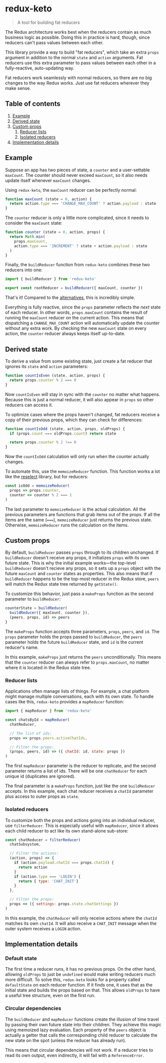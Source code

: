 # redux-keto

> A tool for building fat reducers

The Redux architecture works best when the reducers contain as much business logic as possible. Doing this in practice is hard, though, since reducers can't pass values between each other.

This library provide a way to build "fat reducers", which take an extra `props` argument in addition to the normal `state` and `action` arguments. Fat reducers use this extra parameter to pass values between each other in a fully-reactive, auto-updating way.

Fat reducers work seamlessly with normal reducers, so there are no big changes to the way Redux works. Just use fat reducers wherever they make sense.

## Table of contents
1. [Example](#example)
2. [Derived state](#derived-state)
3. [Custom props](#custom-props)
   1. [Reducer lists](#reducer-lists)
   1. [Isolated reducers](#isolated-reducers)
4. [Implementation details](#implementation-details)

## Example

Suppose an app has two pieces of state, a `counter` and a user-settable `maxCount`. The counter should never exceed `maxCount`, so it also needs update itself whenever `maxCount` changes.

Using `redux-keto`, the `maxCount` reducer can be perfectly normal:

```js
function maxCount (state = 0, action) {
  return action.type === 'CHANGE_MAX_COUNT' ? action.payload : state
}
```

The `counter` reducer is only a little more complicated, since it needs to consider the `maxCount` state:

```js
function counter (state = 0, action, props) {
  return Math.min(
    props.maxCount,
    action.type === 'INCREMENT' ? state + action.payload : state
  )
}
```

Finally, the `buildReducer` function from `redux-keto` combines these two reducers into one:

```js
import { buildReducer } from 'redux-keto'

export const rootReducer = buildReducer({ maxCount, counter })
```

That's it! Compared to the [alternatives](https://github.com/Airbitz/redux-keto/blob/master/docs/bad-alternatives.md), this is incredibly simple.

Everything is fully reactive, since the `props` parameter reflects the *next* state of each reducer. In other words, `props.maxCount` contains the result of running the `maxCount` reducer on the current action. This means that dispatching a `CHANGE_MAX_COUNT` action will automatically update the counter without any extra work. By checking the new `maxCount` state on every action, the `counter` reducer always keeps itself up-to-date.

## Derived state

To derive a value from some existing state, just create a fat reducer that ignores its `state` and `action` parameters:

```js
function countIsEven (state, action, props) {
  return props.counter % 2 === 0
}
```

Now `countIsEven` will stay in sync with the `counter` no matter what happens. Because this is just a normal reducer, it will also appear in `props` so other reducers can access it.

To optimize cases where the props haven't changed, fat reducers receive a copy of their previous props, which they can check for differences:

```js
function countIsOdd (state, action, props, oldProps) {
  if (props.count === oldProps.count) return state

  return props.counter % 2 !== 0
}
```

Now the `countIsOdd` calculation will only run when the counter actually changes.

To automate this, use the `memoizeReducer` function. This function works a lot like the [reselect](https://github.com/reactjs/reselect) library, but for reducers:

```js
const isOdd = memoizeReducer(
  props => props.counter,
  counter => counter % 2 === 1
)
```

The last parameter to `memoizeReducer` is the actual calculation. All the previous parameters are functions that grab items out of the props. If all the items are the same (`===`), `memoizeReducer` just returns the previous state. Otherwise, `memoizeReducer` runs the calculation on the items.

## Custom props

By default, `buildReducer` passes `props` through to its children unchanged. If `buildReducer` doesn't receive any props, it initializes `props` with its own future state. This is why the initial example works—the top-level `buildReducer` doesn't recieve any props, so it sets up a `props` object with the future `maxCount` and `counter` states as properties. This also means that if `buildReducer` happens to be the top-most reducer in the Redux store, `peers` will match the Redux state tree returned by `getState()`.

To customize this behavior, just pass a `makeProps` function as the second parameter to `buildReducer`:

```js
counterState = buildReducer(
  buildReducer({ maxCount, counter }),
  (peers, props, id) => peers
}
```

The `makeProps` function accepts three parameters, `props`, `peers`, and `id`. The `props` parameter holds the props passed to `buildReducer`, the `peers` parameter holds the future `buildReducer` state, and `id` is the current reducer's name.

In this example, `makeProps` just returns the `peers` unconditionally. This means that the `counter` reducer can always refer to `props.maxCount`, no matter where it is located in the Redux state tree.

### Reducer lists

Applications often manage lists of things. For example, a chat platform might manage multiple conversations, each with its own state. To handle cases like this, `redux-keto` provides a `mapReducer` function:

```js
import { mapReducer } from 'redux-keto'

const chatsById = mapReducer(
  chatReducer,

  // The list of ids:
  props => props.peers.activeChatIds,

  // Filter the props:
  (props, peers, id) => ({ chatId: id, state: props })
)
```

The first `mapReducer` parameter is the reducer to replicate, and the second parameter returns a list of ids. There will be one `chatReducer` for each unique id (duplicates are ignored).

The final parameter is a `makeProps` function, just like the one `buildReducer` accepts. In this example, each chat reducer receives a `chatId` parameter plus access to outer props as `state`.

### Isolated reducers

To customize both the props and actions going into an individual reducer, use `filterReducer`. This is especially useful with `mapReducer`, since it allows each child reducer to act like its own stand-alone sub-store:

```js
const chatReducer = filterReducer(
  chatSubsystem,

  // Filter the actions:
  (action, props) => {
    if (action.payload.chatId === props.chatId) {
      return action
    }
    if (action.type === 'LOGIN') {
      return { type: 'CHAT_INIT'}
    }
  },

  // Filter the props:
  props => ({ settings: props.state.chatSettings })
)
```

In this example, the `chatReducer` will only receive actions where the `chatId` matches its own `chatId`. It will also receive a `CHAT_INIT` message when the outer system receives a `LOGIN` action.

## Implementation details

### Default state

The first time a reducer runs, it has no previous props. On the other hand, allowing `oldProps` to just be `undefined` would make writing reducers much more difficult. To solve this, `redux-keto` looks for a property called `defaultState` on each reducer function. If it finds one, it uses that as the initial state and builds the props based on that. This allows `oldProps` to have a useful tree structure, even on the first run.

### Circular dependencies

The `buildReducer` and `mapReducer` functions create the illusion of time travel by passing their own future state into their children. They achieve this magic using memoized lazy evaluation. Each property of the `peers` object is actually a getter that calls the corresponding child reducer to calculate the new state on the spot (unless the reducer has already run).

This means that circular dependencies will not work. If a reducer tries to read its own output, even indirectly, it will fail with a `ReferenceError`.
